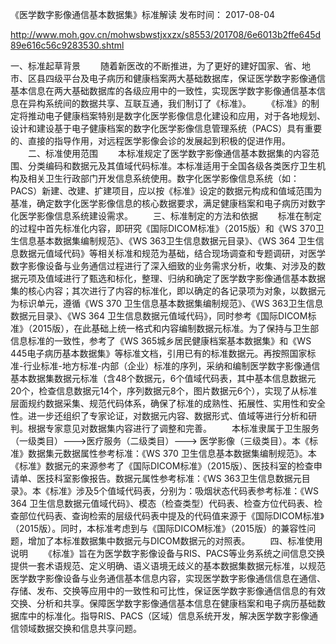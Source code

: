 《医学数字影像通信基本数据集》标准解读
发布时间： 2017-08-04 

http://www.moh.gov.cn/mohwsbwstjxxzx/s8553/201708/6e6013b2ffe645d89e616c56c9283530.shtml



一、标准起草背景
　　随着新医改的不断推进，为了更好的建好国家、省、地市、区县四级平台及电子病历和健康档案两大基础数据库，保证医学数字影像通信基本信息在两大基础数据库的各级应用中的一致性，实现医学数字影像通信基本信息在异构系统间的数据共享、互联互通，我们制订了《标准》。
　　《标准》的制定将推动电子健康档案特别是数字化医学影像信息化建设和应用，对于各地规划、设计和建设基于电子健康档案的数字化医学影像信息管理系统（PACS）具有重要的、直接的指导作用，对远程医学影像会诊的发展起到积极的促进作用。
　　二、标准使用范围
　　本标准规定了医学数字影像通信基本数据集的内容范围、分类编码和数据元及其值域代码标准。本标准适用于全国各级各类医疗卫生机构及相关卫生行政部门开发信息系统使用。数字化医学影像信息系统（如：PACS）新建、改建、扩建项目，应以按《标准》设定的数据元构成和值域范围为基准，确定数字化医学影像信息的核心数据要求，满足健康档案和电子病历对数字化医学影像信息系统建设需求。
　　三、标准制定的方法和依据
　　标准在制定的过程中首先标准化内容，即研究《国际DICOM标准》（2015版）和《WS 370卫生信息基本数据集编制规范》、《WS 363卫生信息数据元目录》、《WS 364 卫生信息数据元值域代码》等相关标准和规范为基础，结合现场调查和专题调研，对医学数字影像设备与业务通信过程进行了深入细致的业务需求分析，收集、对涉及的数据元项及值域进行了甄选和标化，整理、归纳和确定了医学数字影像通信基本数据集的核心内容；其次进行了内容的标准化，即以确定的各记录项为对象，以数据元为标识单元，遵循《WS 370 卫生信息基本数据集编制规范》、《WS 363卫生信息数据元目录》、《WS 364 卫生信息数据元值域代码》，同时参考《国际DICOM标准》（2015版），在此基础上统一格式和内容编制数据元标准。为了保持与卫生部信息标准的一致性，参考了《WS 365城乡居民健康档案基本数据集》和《WS 445电子病历基本数据集》等标准文档，引用已有的标准数据元。再按照国家标准-行业标准-地方标准-内部（企业）标准的序列，采纳和编制医学数字影像通信基本数据集数据元标准（含48个数据元，6个值域代码表，其中基本信息数据元20个，检查信息数据元14个，序列数据元8个，图片数据元6个），实现了从标准层面规约数据采集、规范代码体系，确保了标准的成熟性、拓展性、实用性和安全性。进一步还组织了专家论证，对数据元内容、数据形式、值域等进行分析和研判。根据专家意见对数据集内容进行了调整和完善。
　　本标准隶属于卫生服务（一级类目）--->医疗服务（二级类目）---> 医学影像（三级类目）。本《标准》数据集元数据属性参考标准：《WS 370 卫生信息基本数据集编制规范》。本《标准》数据元的来源参考了《国际DICOM标准》（2015版）、医技科室的检查申请单、医技科室影像报告。数据元属性参考标准：《WS 363卫生信息数据元目录》。本《标准》涉及5个值域代码表，分别为：吸烟状态代码表参考标准：《WS 364 卫生信息数据元值域代码》、模态（检查类型）代码表、检查方位代码表、检查部位代码表、查询检索的层级代码表中提及的代码值来源于《国际DICOM标准》（2015版）。同时，本标准考虑到与《国际DICOM标准》（2015版）的兼容性问题，增加了本标准数据集中数据元与DICOM数据元的对照表。
　　四、标准使用说明
　　《标准》旨在为医学数字影像设备与RIS、PACS等业务系统之间信息交换提供一套术语规范、定义明确、语义语境无歧义的基本数据集数据元标准，以规范医学数字影像设备与业务通信基本信息内容，实现医学数字影像通信信息在通信、存储、发布、交换等应用中的一致性和可比性，保证医学数字影像通信信息的有效交换、分析和共享。保障医学数字影像通信基本信息在健康档案和电子病历基础数据库中的标准化。指导RIS、PACS（区域）信息系统开发，解决医学数字影像通信领域数据交换和信息共享问题。

